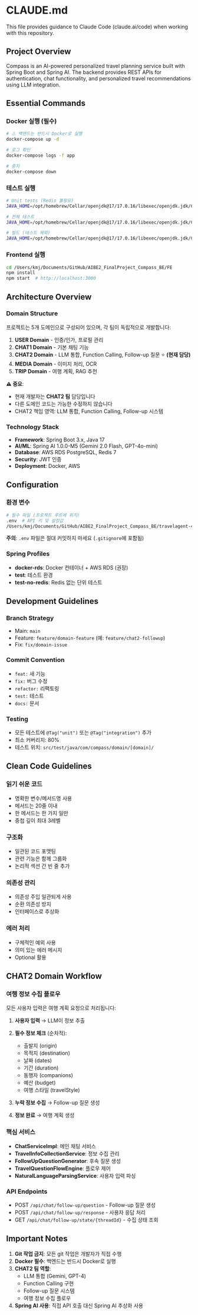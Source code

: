 # CLAUDE.md

This file provides guidance to Claude Code (claude.ai/code) when working with this repository.

## Project Overview

Compass is an AI-powered personalized travel planning service built with Spring Boot and Spring AI. The backend provides REST APIs for authentication, chat functionality, and personalized travel recommendations using LLM integration.

## Essential Commands

### Docker 실행 (필수)
```bash
# ⚠️ 백엔드는 반드시 Docker로 실행
docker-compose up -d

# 로그 확인
docker-compose logs -f app

# 중지
docker-compose down
```

### 테스트 실행
```bash
# Unit tests (Redis 불필요)
JAVA_HOME=/opt/homebrew/Cellar/openjdk@17/17.0.16/libexec/openjdk.jdk/Contents/Home ./gradlew unitTest

# 전체 테스트
JAVA_HOME=/opt/homebrew/Cellar/openjdk@17/17.0.16/libexec/openjdk.jdk/Contents/Home ./gradlew test

# 빌드 (테스트 제외)
JAVA_HOME=/opt/homebrew/Cellar/openjdk@17/17.0.16/libexec/openjdk.jdk/Contents/Home ./gradlew clean build -x test
```

### Frontend 실행
```bash
cd /Users/kmj/Documents/GitHub/AIBE2_FinalProject_Compass_BE/FE
npm install
npm start  # http://localhost:3000
```

## Architecture Overview

### Domain Structure
프로젝트는 5개 도메인으로 구성되어 있으며, 각 팀이 독립적으로 개발합니다:

1. **USER Domain** - 인증/인가, 프로필 관리
2. **CHAT1 Domain** - 기본 채팅 기능
3. **CHAT2 Domain** - LLM 통합, Function Calling, Follow-up 질문 ⭐ **(현재 담당)**
4. **MEDIA Domain** - 이미지 처리, OCR
5. **TRIP Domain** - 여행 계획, RAG 추천

**⚠️ 중요**: 
- 현재 개발자는 **CHAT2 팀** 담당입니다
- 다른 도메인 코드는 가능한 수정하지 않습니다
- CHAT2 책임 영역: LLM 통합, Function Calling, Follow-up 시스템

### Technology Stack
- **Framework**: Spring Boot 3.x, Java 17
- **AI/ML**: Spring AI 1.0.0-M5 (Gemini 2.0 Flash, GPT-4o-mini)
- **Database**: AWS RDS PostgreSQL, Redis 7
- **Security**: JWT 인증
- **Deployment**: Docker, AWS

## Configuration

### 환경 변수
```bash
# 필수 파일 (프로젝트 루트에 위치)
.env  # API 키 및 설정값
/Users/kmj/Documents/GitHub/AIBE2_FinalProject_Compass_BE/travelagent-468611-1ae0c9d4e187.json  # Google Cloud 인증
```

**주의**: `.env` 파일은 절대 커밋하지 마세요 (`.gitignore`에 포함됨)

### Spring Profiles
- **docker-rds**: Docker 컨테이너 + AWS RDS (권장)
- **test**: 테스트 환경
- **test-no-redis**: Redis 없는 단위 테스트

## Development Guidelines

### Branch Strategy
- Main: `main`
- Feature: `feature/domain-feature` (예: `feature/chat2-followup`)
- Fix: `fix/domain-issue`

### Commit Convention
- `feat:` 새 기능
- `fix:` 버그 수정
- `refactor:` 리팩토링
- `test:` 테스트
- `docs:` 문서

### Testing
- 모든 테스트에 `@Tag("unit")` 또는 `@Tag("integration")` 추가
- 최소 커버리지: 80%
- 테스트 위치: `src/test/java/com/compass/domain/[domain]/`

## Clean Code Guidelines

### 읽기 쉬운 코드
- 명확한 변수/메서드명 사용
- 메서드는 20줄 이내
- 한 메서드는 한 가지 일만
- 중첩 깊이 최대 3레벨

### 구조화
- 일관된 코드 포맷팅
- 관련 기능은 함께 그룹화
- 논리적 섹션 간 빈 줄 추가

### 의존성 관리
- 의존성 주입 일관되게 사용
- 순환 의존성 방지
- 인터페이스로 추상화

### 에러 처리
- 구체적인 예외 사용
- 의미 있는 에러 메시지
- Optional 활용

## CHAT2 Domain Workflow

### 여행 정보 수집 플로우
모든 사용자 입력은 여행 계획 요청으로 처리됩니다:

1. **사용자 입력** → LLM이 정보 추출
2. **필수 정보 체크** (순차적):
   - 출발지 (origin)
   - 목적지 (destination)
   - 날짜 (dates)
   - 기간 (duration)
   - 동행자 (companions)
   - 예산 (budget)
   - 여행 스타일 (travelStyle)

3. **누락 정보 수집** → Follow-up 질문 생성
4. **정보 완료** → 여행 계획 생성

### 핵심 서비스
- **ChatServiceImpl**: 메인 채팅 서비스
- **TravelInfoCollectionService**: 정보 수집 관리
- **FollowUpQuestionGenerator**: 후속 질문 생성
- **TravelQuestionFlowEngine**: 플로우 제어
- **NaturalLanguageParsingService**: 사용자 입력 파싱

### API Endpoints
- POST `/api/chat/follow-up/question` - Follow-up 질문 생성
- POST `/api/chat/follow-up/response` - 사용자 응답 처리
- GET `/api/chat/follow-up/state/{threadId}` - 수집 상태 조회

## Important Notes

1. **Git 작업 금지**: 모든 git 작업은 개발자가 직접 수행
2. **Docker 필수**: 백엔드는 반드시 Docker로 실행
3. **CHAT2 팀 역할**:
   - LLM 통합 (Gemini, GPT-4)
   - Function Calling 구현
   - Follow-up 질문 시스템
   - 여행 정보 수집 플로우
4. **Spring AI 사용**: 직접 API 호출 대신 Spring AI 추상화 사용
